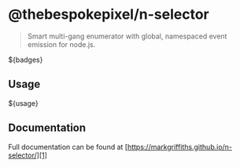 # @thebespokepixel/n-selector

> Smart multi-gang enumerator with global, namespaced event emission for node.js.

${badges}

## Usage

${usage}

## Documentation
Full documentation can be found at [https://markgriffiths.github.io/n-selector/][1]

[1]: https://markgriffiths.github.io/n-selector/
